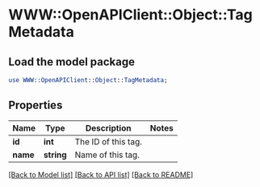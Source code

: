 # WWW::OpenAPIClient::Object::TagMetadata

## Load the model package
```perl
use WWW::OpenAPIClient::Object::TagMetadata;
```

## Properties
Name | Type | Description | Notes
------------ | ------------- | ------------- | -------------
**id** | **int** | The ID of this tag. | 
**name** | **string** | Name of this tag. | 

[[Back to Model list]](../README.md#documentation-for-models) [[Back to API list]](../README.md#documentation-for-api-endpoints) [[Back to README]](../README.md)


